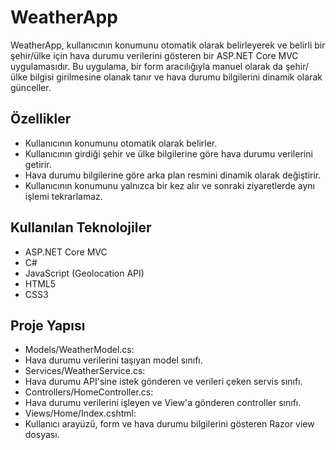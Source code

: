 # WeatherApp
WeatherApp, kullanıcının konumunu otomatik olarak belirleyerek ve belirli bir şehir/ülke için hava durumu verilerini gösteren bir ASP.NET Core MVC uygulamasıdır. Bu uygulama, bir form aracılığıyla manuel olarak da şehir/ülke bilgisi girilmesine olanak tanır ve hava durumu bilgilerini dinamik olarak günceller.

## Özellikler
- Kullanıcının konumunu otomatik olarak belirler.
- Kullanıcının girdiği şehir ve ülke bilgilerine göre hava durumu verilerini getirir.
- Hava durumu bilgilerine göre arka plan resmini dinamik olarak değiştirir.
- Kullanıcının konumunu yalnızca bir kez alır ve sonraki ziyaretlerde aynı işlemi tekrarlamaz.

## Kullanılan Teknolojiler
- ASP.NET Core MVC
- C#
- JavaScript (Geolocation API)
- HTML5
- CSS3

## Proje Yapısı
- Models/WeatherModel.cs:
- Hava durumu verilerini taşıyan model sınıfı.
- Services/WeatherService.cs:
- Hava durumu API'sine istek gönderen ve verileri çeken servis sınıfı.
- Controllers/HomeController.cs:
- Hava durumu verilerini işleyen ve View'a gönderen controller sınıfı.
- Views/Home/Index.cshtml:
- Kullanıcı arayüzü, form ve hava durumu bilgilerini gösteren Razor view dosyası.

